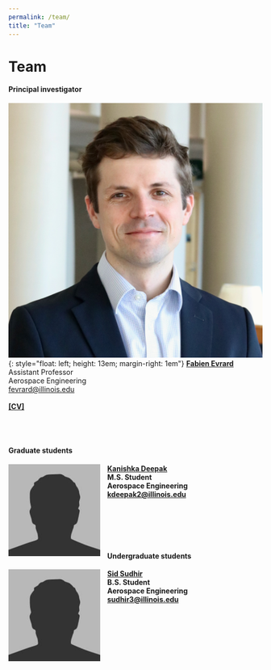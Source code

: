 ```yaml
---
permalink: /team/
title: "Team"
---
```


Team
============

#### Principal investigator

![Fabien Evrard](../assets/images/fabien.jpg){: style="float: left; height: 13em; margin-right: 1em"}
**[Fabien Evrard](https://aerospace.illinois.edu/directory/profile/fevrard)**  
Assistant Professor  
Aerospace Engineering  
[fevrard@illinois.edu](mailto:fevrard@illinois.edu)  
<br>
<b><a href="../cv/fevrard.pdf">[CV]</a>
<br>
<br>
<br>
<br>

#### Graduate students

<div class="flex-container" style="margin-bottom: 0.8em">
  <div class="box">
    <img src="../assets/images/bio-photo.jpg" style="float: left; height: 13em; margin-right: 1em"/>
    <a href="."><b>Kanishka Deepak</b></a><br>
    M.S. Student  <br>
    Aerospace Engineering  <br>
    <a href="mailto:kdeepak2@illinois.edu">kdeepak2@illinois.edu</a>
    <br>
    <br>
    <br>
    <br>
    <br>
    <br>
  </div>
  <div class="box">
    <!-- <img src="../assets/images/bio-photo.jpg" style="float: left; height: 13em; margin-right: 1em"/>
    <a href="."><b>Student 1</b></a><br>
    M.S. Student  <br>
    Aerospace Engineering  <br>
    <a href="mailto:student1@illinois.edu">student1@illinois.edu</a>
    <br>
    <br>
    <br>
    <br>
    <br>
    <br> -->
  </div>
  <div class="box">
    <!-- <img src="../assets/images/bio-photo.jpg" style="float: left; height: 13em; margin-right: 1em"/>
    <a href="."><b>Student 1</b></a><br>
    M.S. Student  <br>
    Aerospace Engineering  <br>
    <a href="mailto:student1@illinois.edu">student1@illinois.edu</a>
    <br>
    <br>
    <br>
    <br>
    <br>
    <br> -->
  </div>
</div>


#### Undergraduate students

<div class="flex-container" style="margin-bottom: 0.8em">
  <div class="box">
    <img src="../assets/images/bio-photo.jpg" style="float: left; height: 13em; margin-right: 1em"/>
    <a href="."><b>Sid Sudhir</b></a><br>
    B.S. Student  <br>
    Aerospace Engineering  <br>
    <a href="mailto:sudhir3@illinois.edu">sudhir3@illinois.edu</a>
    <br>
    <br>
    <br>
    <br>
    <br>
    <br>
  </div>
  <div class="box">
    <!-- <img src="../assets/images/bio-photo.jpg" style="float: left; height: 13em; margin-right: 1em"/>
    <a href="."><b>Student 1</b></a><br>
    M.S. Student  <br>
    Aerospace Engineering  <br>
    <a href="mailto:student1@illinois.edu">student1@illinois.edu</a>
    <br>
    <br>
    <br>
    <br>
    <br>
    <br> -->
  </div>
  <div class="box">
    <!-- <img src="../assets/images/bio-photo.jpg" style="float: left; height: 13em; margin-right: 1em"/>
    <a href="."><b>Student 1</b></a><br>
    M.S. Student  <br>
    Aerospace Engineering  <br>
    <a href="mailto:student1@illinois.edu">student1@illinois.edu</a>
    <br>
    <br>
    <br>
    <br>
    <br>
    <br> -->
  </div>
</div>
